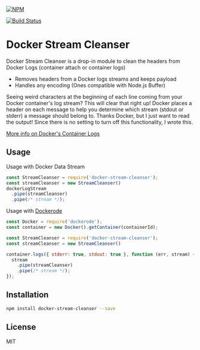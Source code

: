 [![NPM](https://nodei.co/npm/docker-stream-cleanser.png?downloads=true&downloadRank=true&stars=true)](https://nodei.co/npm/docker-stream-cleanser/)

[![Build Status](https://travis-ci.org/Nathan219/docker-stream-cleanser.svg?branch=master)](https://travis-ci.org/Nathan219/docker-stream-cleanser)

Docker Stream Cleanser
=========

Docker Stream Cleanser is a drop-in module to clean the headers from Docker Logs (container attach or container logs)

  - Removes headers from a Docker logs streams and keeps payload
  - Handles any encoding (Ones compatible with Node.js Buffer)


Seeing weird characters at the beginning of each line coming from your Docker container's log stream?  This will clear that right up!  Docker places a header on each message to help you determine which stream (stdout or stderr) a message should belong to.  Thanks Docker, but I just want to read the output!  Since there is no setting to turn off this functionality, I wrote this.

[More info on Docker's Container Logs](https://docs.docker.com/reference/api/docker_remote_api_v1.14/#get-container-logs)


Usage
----

Usage with Docker Data Stream
```js
const StreamCleanser = require('docker-stream-cleanser');
const streamCleanser = new StreamCleanser()
dockerLogStream
  .pipe(streamCleanser)
  .pipe(/* stream */);
```

Usage with [Dockerode](https://github.com/apocas/dockerode)
```js
const Docker = require('dockerode');
const container = new Docker().getContainer(containerId);

const StreamCleanser = require('docker-stream-cleanser');
const streamCleanser = new StreamCleanser()

container.logs({ stderr: true, stdout: true }, function (err, stream) {
  stream
    .pipe(streamCleanser)
    .pipe(/* stream */);
});
```


Installation
--------------

```sh
npm install docker-stream-cleanser --save
```


License
----

MIT
